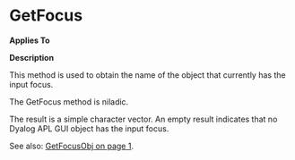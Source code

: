 




<h1 class="heading"><span class="name">GetFocus</span></h1>

**Applies To**


**Description**


This method is used to obtain the name of the object that currently has the input focus.


The GetFocus method is niladic.


The result is a simple character vector. An empty result indicates that no Dyalog APL GUI object has the input focus.


See also: [GetFocusObj on page 1](../a-z/getfocusobj.md).



